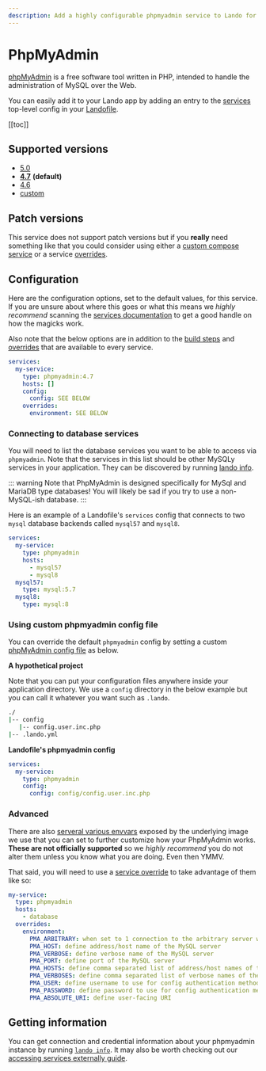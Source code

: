 ```yaml
---
description: Add a highly configurable phpmyadmin service to Lando for local development with all the power of Docker and Docker Compose; connect all your databases for easy GUI goodness.
---
```


# PhpMyAdmin

[phpMyAdmin](https://www.phpmyadmin.net/) is a free software tool written in PHP, intended to handle the administration of MySQL over the Web.

You can easily add it to your Lando app by adding an entry to the [services](./../config/services.md) top-level config in your [Landofile](./../config/lando.md).

[[toc]]

## Supported versions

*   [5.0](https://hub.docker.com/r/phpmyadmin/phpmyadmin/)
*   **[4.7](https://hub.docker.com/r/phpmyadmin/phpmyadmin/)** **(default)**
*   [4.6](https://hub.docker.com/r/phpmyadmin/phpmyadmin/)
*   [custom](./../config/services.md#advanced)

## Patch versions

This service does not support patch versions but if you **really** need something like that you could consider using either a [custom compose service](./compose.md) or a service [overrides](./../config/services.md#overrides).

## Configuration

Here are the configuration options, set to the default values, for this service. If you are unsure about where this goes or what this means we *highly recommend* scanning the [services documentation](./../config/services.md) to get a good handle on how the magicks work.

Also note that the below options are in addition to the [build steps](./../config/services.md#build-steps) and [overrides](./../config/services.md#overrides) that are available to every service.

```yaml
services:
  my-service:
    type: phpmyadmin:4.7
    hosts: []
    config:
      config: SEE BELOW
    overrides:
      environment: SEE BELOW
```

### Connecting to database services

You will need to list the database services you want to be able to access via `phpmyadmin`. Note that the services in this list should be other MySQLy services in your application. They can be discovered by running [lando info](./../cli/info.md).

::: warning Note that PhpMyAdmin is designed specifically for MySql and MariaDB type databases!
You will likely be sad if you try to use a non-MySQL-ish database.
:::

Here is an example of a Landofile's `services` config that connects to two `mysql` database backends called `mysql57` and `mysql8`.

```yaml
services:
  my-service:
    type: phpmyadmin
    hosts:
      - mysql57
      - mysql8
  mysql57:
    type: mysql:5.7
  mysql8:
    type: mysql:8
```

### Using custom phpmyadmin config file

You can override the default `phpmyadmin` config by setting a custom [phpMyAdmin config file](https://docs.phpmyadmin.net/en/latest/config.html) as below.

**A hypothetical project**

Note that you can put your configuration files anywhere inside your application directory. We use a `config` directory in the below example but you can call it whatever you want such as `.lando`.

```bash
./
|-- config
   |-- config.user.inc.php
|-- .lando.yml
```

**Landofile's phpmyadmin config**

```yaml
services:
  my-service:
    type: phpmyadmin
    config:
      config: config/config.user.inc.php
```

### Advanced

There are also [serveral various envvars](https://hub.docker.com/r/phpmyadmin/phpmyadmin/) exposed by the underlying image we use that you can set to further customize how your PhpMyAdmin works. **These are not officially supported** so we *highly recommend* you do not alter them unless you know what you are doing. Even then YMMV.

That said, you will need to use a [service override](./../config/services.md#overrides) to take advantage of them like so:

```yaml
my-service:
  type: phpmyadmin
  hosts:
    - database
  overrides:
    environment:
      PMA_ARBITRARY: when set to 1 connection to the arbitrary server will be allowed
      PMA_HOST: define address/host name of the MySQL server
      PMA_VERBOSE: define verbose name of the MySQL server
      PMA_PORT: define port of the MySQL server
      PMA_HOSTS: define comma separated list of address/host names of the MySQL servers
      PMA_VERBOSES: define comma separated list of verbose names of the MySQL servers
      PMA_USER: define username to use for config authentication method
      PMA_PASSWORD: define password to use for config authentication method
      PMA_ABSOLUTE_URI: define user-facing URI
```

## Getting information

You can get connection and credential information about your phpmyadmin instance by running [`lando info`](./../cli/info.md). It may also be worth checking out our [accessing services externally guide](./../guides/external-access.md).

<RelatedGuides tag="PhpMyAdmin"/>
